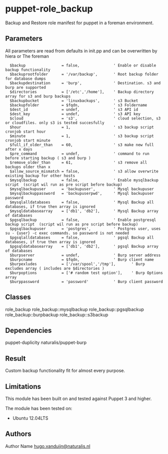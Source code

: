 puppet-role_backup
==================

Backup and Restore role manifest for puppet in a foreman environment.

Parameters
-------------
All parameters are read from defaults in init.pp and can be overwritten by hiera or The foreman


```
  $backup                = false,               ' Enable or disable backup functionality
  $backuprootfolder      = '/var/backup',       ' Root backup folder for database dumps
  $backupdestination     = 'burp',              ' Destination. s3 and burp are supported
  $directories           = ['/etc','/home'],    ' Backup directory array for s3 and burp backups
  $backupbucket          = 'linuxbackups',      ' s3 Bucket
  $backupfolder          = $fqdn,               ' s3 Foldername
  $dest_id               = undef,               ' s3 API id
  $dest_key              = undef,               ' s3 API key
  $cloud                 = 's3',                ' cloud selection, s3 or cloudfiles. only s3 is tested succesfully
  $hour                  = 1,                   ' s3 backup script cronjob start hour
  $minute                = 1,                   ' s3 backup script cronjob start minute
  $full_if_older_than    = 60,                  ' s3 make new full after x days
  $pre_command           = undef,               ' command to run before starting backup ( s3 and burp )
  $remove_older_than     = 61,                  ' s3 remove all backups older than x
  $allow_source_mismatch = false,               ' s3 allow overwrite existing backup for other hosts
  $mysqlbackup           = false,               ' Enable mysqlbackup script  (script wil run as pre script before backup)
  $mysqlbackupuser       = 'backupuser',        ' Mysql backupuser
  $mysqlbackuppassword   = 'backupuserpwd',     ' Mysql backupuser password
  $mysqlalldatabases     = false,               ' Mysql Backup all databases, if true then array is ignored
  $mysqldatabasearray    = ['db1', 'db2'],      ' Mysql Backup array of databases
  $pgsqlbackup           = false,               ' Enable postgresql backup script  (script wil run as pre script before backup)
  $pgsqlbackupuser       = 'postgres',          ' Postgres user, uses su - {user} -c exec commands. so password is not needed
  $pgsqlalldatabases     = false,               ' pgsql Backup all databases, if true then array is ignored
  $pgsqldatabasearray    = ['db1', 'db2'],      ' pgsql Backup array of databases
  $burpserver            = undef,               ' Burp server address
  $burpcname             = $fqdn,               ' Burp client name
  $burpexludes           = ['/var/spool','/tmp'],       ' Burp excludes array ( includes are $directories )
  $burpoptions           = ['# random test option'],    ' Burp Options array
  $burppassword          = 'password'           ' Burp client password
```


Classes
-------------
role_backup
role_backup::mysqlbackup
role_backup::pgsqlbackup
role_backup::burpbackup
role_backup::s3backup


Dependencies
-------------
puppet-duplicity
naturalis/puppet-burp


Result
-------------
Custom backup functionality fit for almost every purpose.


Limitations
-------------
This module has been built on and tested against Puppet 3 and higher.

The module has been tested on:
- Ubuntu 12.04LTS 


Authors
-------------
Author Name <hugo.vanduijn@naturalis.nl>